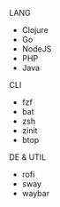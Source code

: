 
LANG
- Clojure
- Go
- NodeJS
- PHP
- Java

CLI
- fzf
- bat
- zsh
- zinit
- btop

DE & UTIL
- rofi
- sway
- waybar
